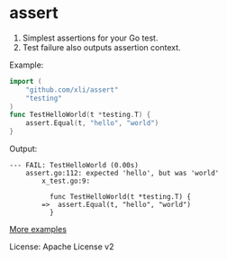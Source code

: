 assert
================

1. Simplest assertions for your Go test.
2. Test failure also outputs assertion context.

Example:

```go
import (
	"github.com/xli/assert"
	"testing"
)
func TestHelloWorld(t *testing.T) {
	assert.Equal(t, "hello", "world")
}
```
Output:

```
--- FAIL: TestHelloWorld (0.00s)
	assert.go:112: expected 'hello', but was 'world'
		x_test.go:9:
		  
		  func TestHelloWorld(t *testing.T) {
		=>	assert.Equal(t, "hello", "world")
		  }
```

[More examples](assert_test.go)

License: Apache License v2
